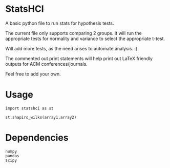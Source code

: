 # StatsHCI

A basic python file to run stats for hypothesis tests.

The current file only supports comparing 2 groups. It will run the appropriate tests for normality and variance to select the appropriate t-test.

Will add more tests, as the need arises to automate analysis. :)

The commented out print statements will help print out LaTeX friendly outputs for ACM conferences/journals.

Feel free to add your own.


# Usage

```
import statshci as st

st.shapiro_wilks(array1,array2)
```

# Dependencies

```
numpy
pandas
scipy
```
